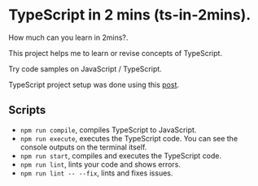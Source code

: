 # TypeScript in 2 mins (ts-in-2mins).
How much can you learn in 2mins?.

This project helps me to learn or revise concepts of TypeScript. 

Try code samples on JavaScript / TypeScript.

TypeScript project setup was done using this [post](https://www.digitalocean.com/community/tutorials/typescript-new-project).

## Scripts
* `npm run compile`, compiles TypeScript to JavaScript.
* `npm run execute`, executes the TypeScript code. You can see the console outputs on the terminal itself.
* `npm run start`, compiles and executes the TypeScript code.
* `npm run lint`, lints your code and shows errors.
* `npm run lint -- --fix`, lints and fixes issues.
